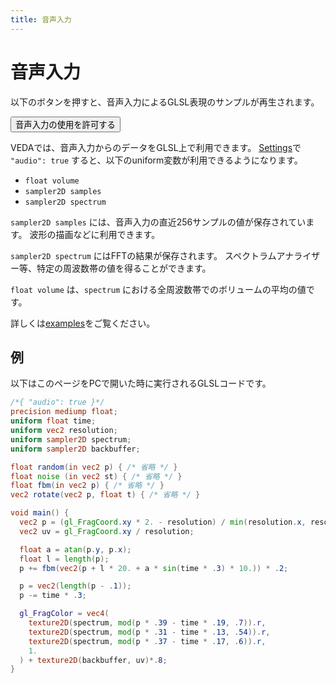 ```yaml
---
title: 音声入力
---
```

# 音声入力

<p class="pc-only">以下のボタンを押すと、音声入力によるGLSL表現のサンプルが再生されます。

<button id="enable">音声入力の使用を許可する</button>

</p>

VEDAでは、音声入力からのデータをGLSL上で利用できます。
[Settings](/settings?lang=ja)で `"audio": true` すると、以下のuniform変数が利用できるようになります。

- `float volume`
- `sampler2D samples`
- `sampler2D spectrum`

`sampler2D samples` には、音声入力の直近256サンプルの値が保存されています。
波形の描画などに利用できます。

`sampler2D spectrum` にはFFTの結果が保存されます。
スペクトラムアナライザー等、特定の周波数帯の値を得ることができます。

`float volume` は、`spectrum` における全周波数帯でのボリュームの平均の値です。

詳しくは[examples](https://github.com/fand/veda/blob/master/examples/audio.frag)をご覧ください。

## 例

以下はこのページをPCで開いた時に実行されるGLSLコードです。

```glsl
/*{ "audio": true }*/
precision mediump float;
uniform float time;
uniform vec2 resolution;
uniform sampler2D spectrum;
uniform sampler2D backbuffer;

float random(in vec2 p) { /* 省略 */ }
float noise (in vec2 st) { /* 省略 */ }
float fbm(in vec2 p) { /* 省略 */ }
vec2 rotate(vec2 p, float t) { /* 省略 */ }

void main() {
  vec2 p = (gl_FragCoord.xy * 2. - resolution) / min(resolution.x, resolution.y);
  vec2 uv = gl_FragCoord.xy / resolution;

  float a = atan(p.y, p.x);
  float l = length(p);
  p += fbm(vec2(p + l * 20. + a * sin(time * .3) * 10.)) * .2;

  p = vec2(length(p - .1));
  p -= time * .3;

  gl_FragColor = vec4(
    texture2D(spectrum, mod(p * .39 - time * .19, .7)).r,
    texture2D(spectrum, mod(p * .31 - time * .13, .54)).r,
    texture2D(spectrum, mod(p * .37 - time * .17, .6)).r,
    1.
  ) + texture2D(backbuffer, uv)*.8;
}
```
